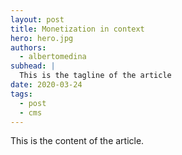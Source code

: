 ```yaml
---
layout: post
title: Monetization in context
hero: hero.jpg
authors:
  - albertomedina
subhead: |
  This is the tagline of the article
date: 2020-03-24
tags:
  - post
  - cms
---
```


This is the content of the article.

[collection]: /wordpress
